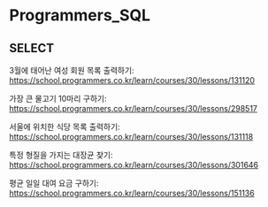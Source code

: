 # Programmers_SQL
## SELECT
3월에 태어난 여성 회원 목록 출력하기: https://school.programmers.co.kr/learn/courses/30/lessons/131120

가장 큰 물고기 10마리 구하기: https://school.programmers.co.kr/learn/courses/30/lessons/298517

서울에 위치한 식당 목록 출력하기: https://school.programmers.co.kr/learn/courses/30/lessons/131118

특정 형질을 가지는 대장균 찾기: https://school.programmers.co.kr/learn/courses/30/lessons/301646

평균 일일 대여 요금 구하기: https://school.programmers.co.kr/learn/courses/30/lessons/151136

